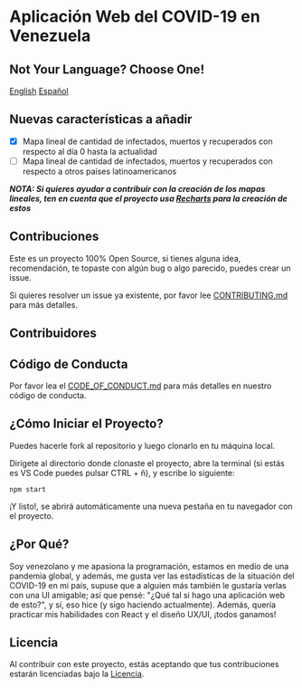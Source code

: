 # Aplicación Web del COVID-19 en Venezuela

## Not Your Language? Choose One!

[English](https://github.com/Seezly/covid19-venezuelan-stats/blob/main/README.en-us.md) [Español](https://github.com/Seezly/covid19-venezuelan-stats/blob/main/README.md)

## Nuevas características a añadir

- [X] Mapa lineal de cantidad de infectados, muertos y recuperados con respecto al día 0 hasta la actualidad
- [ ] Mapa lineal de cantidad de infectados, muertos y recuperados con respecto a otros países latinoamericanos

***NOTA: Si quieres ayudar a contribuir con la creación de los mapas lineales, ten en cuenta que el proyecto usa [Recharts](https://recharts.org/) para la creación de estos***

## Contribuciones

Este es un proyecto 100% Open Source, si tienes alguna idea, recomendación, te topaste con algún bug o algo parecido, puedes crear un issue.

Si quieres resolver un issue ya existente, por favor lee [CONTRIBUTING.md](https://github.com/Seezly/covid19-venezuelan-stats/blob/main/CONTRIBUTING.md) para más detalles.

## Contribuidores

## Código de Conducta

Por favor lea el [CODE_OF_CONDUCT.md](https://github.com/Seezly/covid19-venezuelan-stats/blob/main/CODE_OF_CONDUCT.md) para más detalles en nuestro código de conducta.

## ¿Cómo Iniciar el Proyecto?

Puedes hacerle fork al repositorio y luego clonarlo en tu máquina local.

Dirígete al directorio donde clonaste el proyecto, abre la terminal (si estás es VS Code puedes pulsar CTRL + ñ), y escribe lo siguiente:

`npm start`

¡Y listo!, se abrirá automáticamente una nueva pestaña en tu navegador con el proyecto.

## ¿Por Qué?

Soy venezolano y me apasiona la programación, estamos en medio de una pandemia global, y además, me gusta ver las estadísticas de la situación del COVID-19 en mi país, supuse que a alguien más también le gustaría verlas con una UI amigable; así que pensé: "¿Qué tal si hago una aplicación web de esto?", y sí, eso hice (y sigo haciendo actualmente). Además, quería practicar mis habilidades con React y el diseño UX/UI, ¡todos ganamos!

## Licencia

Al contribuir con este proyecto, estás aceptando que tus contribuciones estarán licenciadas bajo la [Licencia](https://github.com/Seezly/covid19-venezuelan-stats/blob/main/LICENSE).